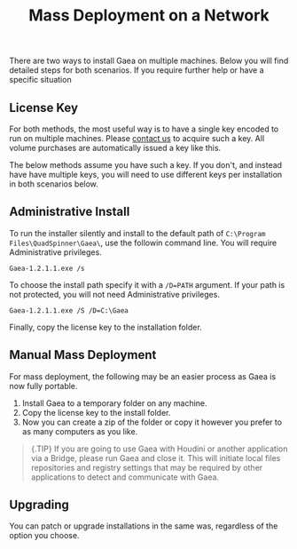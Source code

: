 ﻿---
uid: article-deployment
title: Mass Deployment on a Network
---

There are two ways to install Gaea on multiple machines. Below you will find detailed steps for both scenarios. If you require further help or have a specific situation 

## License Key

For both methods, the most useful way is to have a single key encoded to run on multiple machines. Please [contact us](https://quadspinner.com/support) to acquire such a key. All volume purchases are automatically issued a key like this.

The below methods assume you have such a key. If you don't, and instead have have multiple keys, you will need to use different keys per installation in both scenarios below.

## Administrative Install

To run the installer silently and install to the default path of `C:\Program Files\QuadSpinner\Gaea\`, use the followin command line. You will require Administrative privileges.
```
Gaea-1.2.1.1.exe /s
```

To choose the install path specify it with a `/D=PATH` argument. If your path is not protected, you will not need Administrative privileges.
```
Gaea-1.2.1.1.exe /S /D=C:\Gaea
```

Finally, copy the license key to the installation folder.

## Manual Mass Deployment

For mass deployment, the following may be an easier process as Gaea is now fully portable.

1. Install Gaea to a temporary folder on any machine.
2. Copy the license key to the install folder.
3. Now you can create a zip of the folder or copy it however you prefer to as many computers as you like.

>{.TIP}
> If you are going to use Gaea with Houdini or another application via a Bridge, please run Gaea and close it. This will initiate local files repositories and registry settings that may be required by other applications to detect and communicate with Gaea.

## Upgrading

You can patch or upgrade installations in the same was, regardless of the option you choose.
